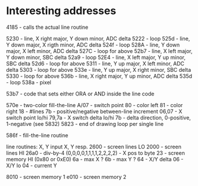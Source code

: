 # Interesting addresses

4185 - calls the actual line routine


5230 - line, X right major, Y down minor, ADC delta
5222 - loop
525d - line, Y down major, X rigth minor, ADC delta
524f - loop
528A - line, Y down major, X left minor, ADC delta
527C - loop for above
52b7 - line, X left major, Y down minor, SBC delta
52a9 - loop
52E4 - line, X left major, Y up minor, SBC  delta
52d6 - loop for above
5311 - line, Y up major, X left minor, ADC delta
5303 - loop for above
533e - line, Y up major, X right minor, SBC delta
5330 - loop for above
536b - line, X right major, Y up minor, ADC delta
535d - loop
538a - pixel

53b7 - code that sets either ORA or AND inside the line code


570e - two-color fill-the-line
A/07 - switch point
80 - color left
81 - color right
18 - #lines
7b - positive/negative between-line increment
06,07 - X switch point lo/hi
79,7a - X switch delta lo/hi
7b - delta direction, 0-positive, 1-negative (see 5832)
5823 - end of drawing loop per single line


586f - fill-the-line routine


line routines: X, Y input X, Y resp.
2600 - screen lines LO
2000 - screen lines HI
26a0 - div-by-4 (0,0,0,0,1,1,1,1,2,2,2,2) - X pos to byte
23 - screen memory HI (0x80 or 0xE0)
6a - max X ?
6b - max Y ?
64 - X/Y delta
06 - X/Y lo
04 - current Y

8010 - screen memory 1
e010 - screen memory 2
